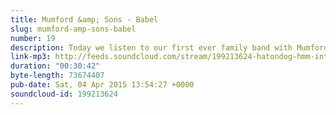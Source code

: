 ```yaml
---
title: Mumford &amp; Sons - Babel
slug: mumford-amp-sons-babel
number: 19
description: Today we listen to our first ever family band with Mumford &amp; Sons - Babel. Don&#39;t let the walls hold you back, we will wait for your pale, trembling hands to click play and light up your tired eyes.
link-mp3: http://feeds.soundcloud.com/stream/199213624-hatondog-hmm-interesting-choice-ep19-mumford.mp3
duration: "00:30:42"
byte-length: 73674407
pub-date: Sat, 04 Apr 2015 13:54:27 +0000
soundcloud-id: 199213624
---
```

